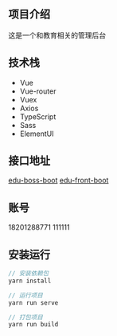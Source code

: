 ## 项目介绍
这是一个和教育相关的管理后台

## 技术栈
* Vue
* Vue-router
* Vuex
* Axios
* TypeScript
* Sass
* ElementUI

## 接口地址
[edu-boss-boot](http://113.31.105.128/boss/doc.html#/home)
[edu-front-boot](http://113.31.105.128/front/doc.html#/home)

## 账号
18201288771
111111

## 安装运行
```js
// 安装依赖包
yarn install

// 运行项目
yarn run serve

// 打包项目
yarn run build
```
